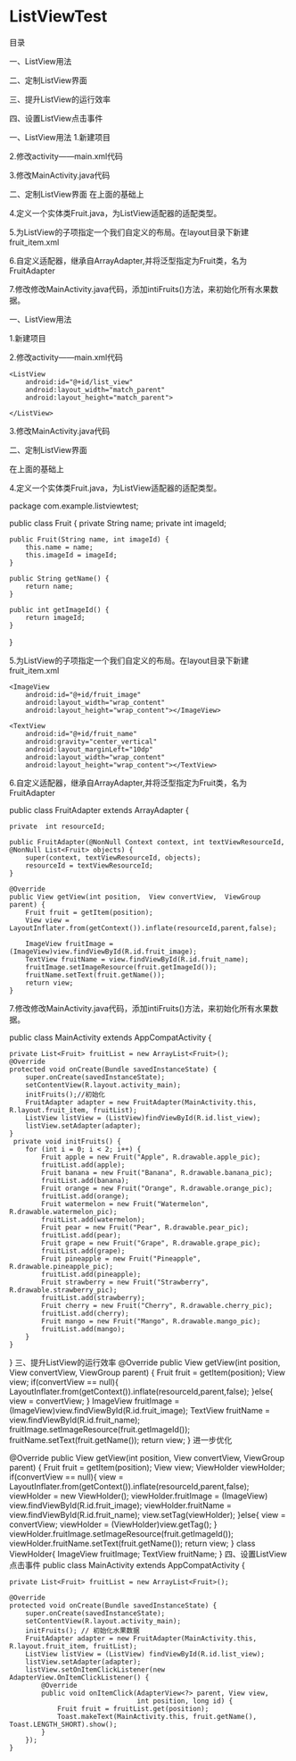 # ListViewTest
目录

一、ListView用法

二、定制ListView界面

三、提升ListView的运行效率

四、设置ListView点击事件

一、ListView用法
1.新建项目

2.修改activity——main.xml代码

3.修改MainActivity.java代码

二、定制ListView界面
在上面的基础上

4.定义一个实体类Fruit.java，为ListView适配器的适配类型。

5.为ListView的子项指定一个我们自定义的布局。在layout目录下新建fruit_item.xml

6.自定义适配器，继承自ArrayAdapter,并将泛型指定为Fruit类，名为FruitAdapter

7.修改修改MainActivity.java代码，添加intiFruits()方法，来初始化所有水果数据。

一、ListView用法

1.新建项目

2.修改activity——main.xml代码

<?xml version="1.0" encoding="utf-8"?>
<LinearLayout
    xmlns:android="http://schemas.android.com/apk/res/android"
    android:layout_width="match_parent"
    android:layout_height="match_parent">
 
    <ListView
        android:id="@+id/list_view"
        android:layout_width="match_parent"
        android:layout_height="match_parent">
 
    </ListView>
 
</LinearLayout>
3.修改MainActivity.java代码

 

二、定制ListView界面

在上面的基础上

4.定义一个实体类Fruit.java，为ListView适配器的适配类型。

package com.example.listviewtest;
 
public class Fruit {
    private String name;
    private int imageId;
 
    public Fruit(String name, int imageId) {
        this.name = name;
        this.imageId = imageId;
    }
 
    public String getName() {
        return name;
    }
 
    public int getImageId() {
        return imageId;
    }
}
 
5.为ListView的子项指定一个我们自定义的布局。在layout目录下新建fruit_item.xml

<?xml version="1.0" encoding="utf-8"?>
<LinearLayout
    xmlns:android="http://schemas.android.com/apk/res/android"
    android:layout_width="match_parent"
    android:layout_height="match_parent">
 
    <ImageView
        android:id="@+id/fruit_image"
        android:layout_width="wrap_content"
        android:layout_height="wrap_content"></ImageView>
 
    <TextView
        android:id="@+id/fruit_name"
        android:gravity="center_vertical"
        android:layout_marginLeft="10dp"
        android:layout_width="wrap_content"
        android:layout_height="wrap_content"></TextView>
</LinearLayout>
6.自定义适配器，继承自ArrayAdapter,并将泛型指定为Fruit类，名为FruitAdapter

public class FruitAdapter extends ArrayAdapter<Fruit> {
 
    private  int resourceId;
 
    public FruitAdapter(@NonNull Context context, int textViewResourceId, @NonNull List<Fruit> objects) {
        super(context, textViewResourceId, objects);
        resourceId = textViewResourceId;
    }
 
    @Override
    public View getView(int position,  View convertView,  ViewGroup parent) {
        Fruit fruit = getItem(position);
        View view = LayoutInflater.from(getContext()).inflate(resourceId,parent,false);
     
        ImageView fruitImage = (ImageView)view.findViewById(R.id.fruit_image);
        TextView fruitName = view.findViewById(R.id.fruit_name);
        fruitImage.setImageResource(fruit.getImageId());
        fruitName.setText(fruit.getName());
        return view;
    }  
7.修改修改MainActivity.java代码，添加intiFruits()方法，来初始化所有水果数据。

public class MainActivity extends AppCompatActivity {
 
    private List<Fruit> fruitList = new ArrayList<Fruit>();
	@Override
    protected void onCreate(Bundle savedInstanceState) {
        super.onCreate(savedInstanceState);
        setContentView(R.layout.activity_main);
        initFruits();//初始化
        FruitAdapter adapter = new FruitAdapter(MainActivity.this, R.layout.fruit_item, fruitList);
        ListView listView = (ListView)findViewById(R.id.list_view);
        listView.setAdapter(adapter);
    } 
     private void initFruits() {
        for (int i = 0; i < 2; i++) {
            Fruit apple = new Fruit("Apple", R.drawable.apple_pic);
            fruitList.add(apple);
            Fruit banana = new Fruit("Banana", R.drawable.banana_pic);
            fruitList.add(banana);
            Fruit orange = new Fruit("Orange", R.drawable.orange_pic);
            fruitList.add(orange);
            Fruit watermelon = new Fruit("Watermelon", R.drawable.watermelon_pic);
            fruitList.add(watermelon);
            Fruit pear = new Fruit("Pear", R.drawable.pear_pic);
            fruitList.add(pear);
            Fruit grape = new Fruit("Grape", R.drawable.grape_pic);
            fruitList.add(grape);
            Fruit pineapple = new Fruit("Pineapple", R.drawable.pineapple_pic);
            fruitList.add(pineapple);
            Fruit strawberry = new Fruit("Strawberry", R.drawable.strawberry_pic);
            fruitList.add(strawberry);
            Fruit cherry = new Fruit("Cherry", R.drawable.cherry_pic);
            fruitList.add(cherry);
            Fruit mango = new Fruit("Mango", R.drawable.mango_pic);
            fruitList.add(mango);
        }
    }
 
}
三、提升ListView的运行效率
 @Override
    public View getView(int position,  View convertView,  ViewGroup parent) {
        Fruit fruit = getItem(position);
        View view;
        if(convertView == null){
            LayoutInflater.from(getContext()).inflate(resourceId,parent,false);
        }else{
            view = convertView;
        }
        ImageView fruitImage = (ImageView)view.findViewById(R.id.fruit_image);
        TextView fruitName = view.findViewById(R.id.fruit_name);
        fruitImage.setImageResource(fruit.getImageId());
        fruitName.setText(fruit.getName());
        return view;
    }
进一步优化

 
 @Override
 public View getView(int position, View convertView, ViewGroup parent) {
     Fruit fruit = getItem(position);
     View view;
     ViewHolder viewHolder;
     if(convertView == null){
        view =  LayoutInflater.from(getContext()).inflate(resourceId,parent,false);
         viewHolder = new ViewHolder();
         viewHolder.fruitImage = (ImageView) view.findViewById(R.id.fruit_image);
         viewHolder.fruitName = view.findViewById(R.id.fruit_name);
         view.setTag(viewHolder);
     }else{
         view = convertView;
         viewHolder = (ViewHolder)view.getTag();
     }
     viewHolder.fruitImage.setImageResource(fruit.getImageId());
     viewHolder.fruitName.setText(fruit.getName());
     return view;
 }
    class ViewHolder{
        ImageView fruitImage;
        TextView fruitName;
    }
四、设置ListView点击事件
public class MainActivity extends AppCompatActivity {
 
    private List<Fruit> fruitList = new ArrayList<Fruit>();
 
    @Override
    protected void onCreate(Bundle savedInstanceState) {
        super.onCreate(savedInstanceState);
        setContentView(R.layout.activity_main);
        initFruits(); // 初始化水果数据
        FruitAdapter adapter = new FruitAdapter(MainActivity.this, R.layout.fruit_item, fruitList);
        ListView listView = (ListView) findViewById(R.id.list_view);
        listView.setAdapter(adapter);
        listView.setOnItemClickListener(new AdapterView.OnItemClickListener() {
            @Override
            public void onItemClick(AdapterView<?> parent, View view,
                                    int position, long id) {
                Fruit fruit = fruitList.get(position);
                Toast.makeText(MainActivity.this, fruit.getName(), Toast.LENGTH_SHORT).show();
            }
        });
    }
